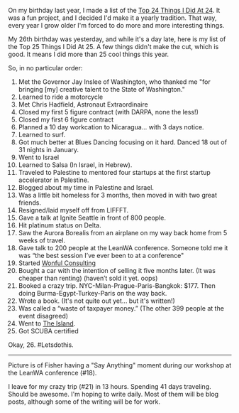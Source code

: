 On my birthday last year, I made a list of the [Top 24 Things I Did At 24](http://blog.zaccohn.com/uid/115792). It was a fun project, and I decided I'd make it a yearly tradition. That way, every year I grow older I'm forced to do more and more interesting things.

My 26th birthday was yesterday, and while it's a day late, here is my list of the Top 25 Things I Did At 25\. A few things didn't make the cut, which is good. It means I did more than 25 cool things this year.

So, in no particular order:

1.  Met the Governor Jay Inslee of Washington, who thanked me "for bringing [my] creative talent to the State of Washington."
2.  Learned to ride a motorcycle
3.  Met Chris Hadfield, Astronaut Extraordinaire
4.  Closed my first 5 figure contract (with DARPA, none the less!)
5.  Closed my first 6 figure contract
6.  Planned a 10 day workcation to Nicaragua… with 3 days notice.
7.  Learned to surf.
8.  Got much better at Blues Dancing focusing on it hard. Danced 18 out of 31 nights in January.
9.  Went to Israel
10.  Learned to Salsa (In Israel, in Hebrew).
11.  Traveled to Palestine to mentored four startups at the first startup accelerator in Palestine.
12.  Blogged about my time in Palestine and Israel.
13.  Was a little bit homeless for 3 months, then moved in with two great friends.
14.  Resigned/laid myself off from LIFFFT.
15.  Gave a talk at Ignite Seattle in front of 800 people.
16.  Hit platinum status on Delta.
17.  Saw the Aurora Borealis from an airplane on my way back home from 5 weeks of travel.
18.  Gave talk to 200 people at the LeanWA conference. Someone told me it was “the best session I’ve ever been to at a conference"
19.  Started [Wonful Consulting](http://www.wonful.co)
20.  Bought a car with the intention of selling it five months later. (It was cheaper than renting) (haven’t sold it yet. oops)
21.  Booked a crazy trip. NYC-Milan-Prague-Paris-Bangkok: $177\. Then doing Burma-Egypt-Turkey-Paris on the way back.
22.  Wrote a book. (It's not quite out yet... but it's written!)
23.  Was called a “waste of taxpayer money.” (The other 399 people at the event disagreed)
24.  Went to [The Island](http://tynan.com/island).
25.  Got SCUBA certified

Okay, 26\. #Letsdothis.

***

Picture is of Fisher having a "Say Anything" moment during our workshop at the LeanWA conference (#18).

I leave for my crazy trip (#21) in 13 hours. Spending 41 days traveling. Should be awesome. I'm hoping to write daily. Most of them will be blog posts, although some of the writing will be for work.